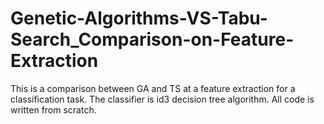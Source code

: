 # Genetic-Algorithms-VS-Tabu-Search_Comparison-on-Feature-Extraction



This is a comparison between GA and TS at a feature extraction for a classification task. The classifier is id3 decision tree algorithm. All code is written from scratch.

